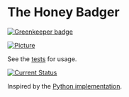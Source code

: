 # The Honey Badger

[![Greenkeeper badge](https://badges.greenkeeper.io/tschaub/thehoneybadger.svg)](https://greenkeeper.io/)

[![Picture](https://raw.github.com/tschaub/thehoneybadger/master/badger.png)](http://www.youtube.com/watch?v=4r7wHMg5Yjg)

See the [tests](https://github.com/tschaub/thehoneybadger/blob/master/spec.js) for usage.

[![Current Status](https://secure.travis-ci.org/tschaub/thehoneybadger.png?branch=master)](https://travis-ci.org/tschaub/thehoneybadger)

Inspired by the [Python implementation](https://github.com/sgillies/HoneyBadger).
